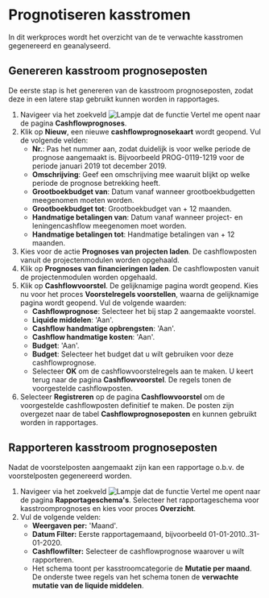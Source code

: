 # Prognotiseren kasstromen

In dit werkproces wordt het overzicht van de te verwachte kasstromen gegenereerd en geanalyseerd.


## Genereren kasstroom prognoseposten

De eerste stap is het genereren van de kasstroom prognoseposten, zodat deze in een latere stap gebruikt kunnen worden in rapportages. 

1. Navigeer via het zoekveld ![Lampje dat de functie Vertel me opent](https://docs.microsoft.com/nl-NL/dynamics365/business-central/media/ui-search/search_small.png "Vertel me wat u wilt doen") naar de pagina **Cashflowprognoses**.
2. Klik op **Nieuw**, een nieuwe **cashflowprognosekaart** wordt geopend. Vul de volgende velden:
	- **Nr.**: Pas het nummer aan, zodat duidelijk is voor welke periode de prognose aangemaakt is. Bijvoorbeeld PROG-0119-1219 voor de periode januari 2019 tot december 2019.
	- **Omschrijving**: Geef een omschrijving mee waaruit blijkt op welke periode de prognose betrekking heeft.
	- **Grootboekbudget van**: Datum vanaf wanneer grootboekbudgetten meegenomen moeten worden.
	- **Grootboekbudget tot**: Grootboekbudget van + 12 maanden.
	- **Handmatige betalingen van**: Datum vanaf wanneer project- en leningencashflow meegenomen moet worden.
	- **Handmatige betalingen tot**: Handmatige betalingen van + 12 maanden.
3. Kies voor de actie **Prognoses van projecten laden**. De cashflowposten vanuit de projectenmodulen worden opgehaald.
4.  Klik op **Prognoses van financieringen laden**. De cashflowposten vanuit de projectenmodulen worden opgehaald.
5. Klik op **Cashflowvoorstel**. De gelijknamige pagina  wordt geopend. Kies nu voor het proces **Voorstelregels voorstellen**, waarna de gelijknamige pagina wordt geopend. Vul de volgende waarden:
	- **Cashflowprognose**: Selecteer het bij stap 2 aangemaakte voorstel.
	- **Liquide middelen**: 'Aan'.
	- **Cashflow handmatige opbrengsten**: 'Aan'.
	- **Cashflow handmatige kosten**: 'Aan'.
	- **Budget**: 'Aan'.
	- **Budget**: Selecteer het budget dat u wilt gebruiken voor deze cashflowprognose.
	- Selecteer **OK** om de cashflowvoorstelregels aan te maken. U keert terug naar de pagina **Cashflowvoorstel**. De regels tonen de voorgestelde cashflowposten.
6. Selecteer **Registreren** op de pagina **Cashflowvoorstel** om de voorgestelde cashflowposten definitief te maken. De posten zijn overgezet naar de tabel **Cashflowprognoseposten** en kunnen gebruikt worden in rapportages.

## Rapporteren kasstroom prognoseposten

Nadat de voorstelposten aangemaakt zijn kan een rapportage o.b.v. de voorstelposten gegenereerd worden. 

1. Navigeer via het zoekveld ![Lampje dat de functie Vertel me opent](https://docs.microsoft.com/nl-NL/dynamics365/business-central/media/ui-search/search_small.png "Vertel me wat u wilt doen") naar de pagina **Rapportageschema's**. Selecteer het rapportageschema voor kasstroomprognoses en kies voor proces **Overzicht**. 
2. Vul de volgende velden:
	- **Weergaven per:** 'Maand'.
	- **Datum Filter:** Eerste rapportagemaand, bijvoorbeeld 01-01-2010..31-01-2020.
	- **Cashflowfilter:** Selecteer de cashflowprognose waarover u wilt rapporteren.
	- Het schema toont per kasstroomcategorie de **Mutatie per maand**. De onderste twee regels van het schema tonen de **verwachte mutatie van de liquide middelen**.
<!--stackedit_data:
eyJoaXN0b3J5IjpbNDc2MjI0NTA1LC0zNDM1NTcwNDcsMTU2OD
cwNzY2LC0xNjc4Mzk5NDcsMjEyOTM1Nzk4LDM2ODE3NDk0OV19

-->